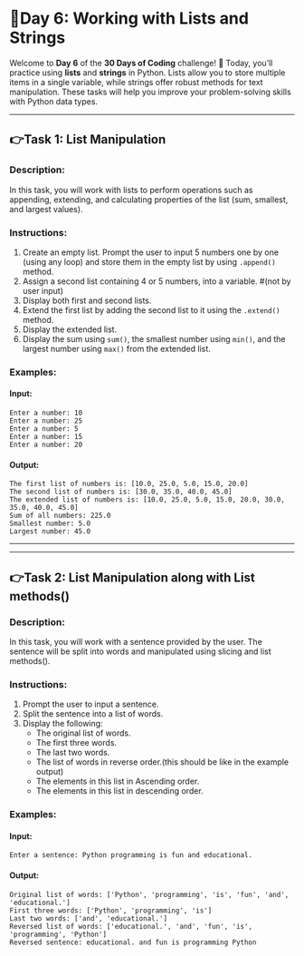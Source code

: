 # 🔰Day 6: Working with Lists and Strings  

Welcome to **Day 6** of the **30 Days of Coding** challenge! 🎉 Today, you’ll practice using **lists** and **strings** in Python. Lists allow you to store multiple items in a single variable, while strings offer robust methods for text manipulation. These tasks will help you improve your problem-solving skills with Python data types.

---

## 👉Task 1: List Manipulation  

### Description:  
In this task, you will work with lists to perform operations such as appending, extending, and calculating properties of the list (sum, smallest, and largest values).

### Instructions:  
1. Create an empty list. Prompt the user to input 5 numbers one by one (using any loop) and store them in the empty list by using `.append()` method.  
2. Assign a second list containing 4 or 5 numbers, into a variable. #(not by user input) 
3. Display both first and second lists.
4. Extend the first list by adding the second list to it using the `.extend()` method.  
5. Display the extended list.  
6. Display the sum using `sum()`, the smallest number using `min()`, and the largest number using `max()` from the extended list.  

### Examples:  
#### Input:
    Enter a number: 10  
    Enter a number: 25  
    Enter a number: 5  
    Enter a number: 15  
    Enter a number: 20 
#### Output:
    The first list of numbers is: [10.0, 25.0, 5.0, 15.0, 20.0]
    The second list of numbers is: [30.0, 35.0, 40.0, 45.0] 
    The extended list of numbers is: [10.0, 25.0, 5.0, 15.0, 20.0, 30.0, 35.0, 40.0, 45.0]  
    Sum of all numbers: 225.0  
    Smallest number: 5.0  
    Largest number: 45.0  

---
---
## 👉Task 2: List Manipulation along with List methods()

### Description: 
In this task, you will work with a sentence provided by the user. The sentence will be split into words and manipulated using slicing and list methods().

### Instructions:  
1. Prompt the user to input a sentence.  
2. Split the sentence into a list of words.  
3. Display the following:  
   - The original list of words.  
   - The first three words.  
   - The last two words.
   - The list of words in reverse order.(this should be like in the example output)
   - The elements in this list in Ascending order.
   - The elements in this list in descending order.

### Examples:
#### Input:
    Enter a sentence: Python programming is fun and educational.
#### Output:
    Original list of words: ['Python', 'programming', 'is', 'fun', 'and', 'educational.']
    First three words: ['Python', 'programming', 'is']
    Last two words: ['and', 'educational.']
    Reversed list of words: ['educational.', 'and', 'fun', 'is', 'programming', 'Python']
    Reversed sentence: educational. and fun is programming Python


    
